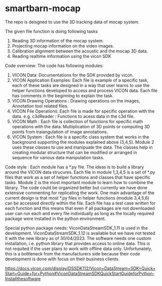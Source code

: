 # smartbarn-mocap
The repo is deisgned to use the 3D tracking data of mocap system. 

The given file function is doing following tasks 

1. Reading 3D information of the mocap system.
2. Projecting mocap information on the video images.
3. Calibration alignment between the acoustic and the mocap 3D data. 
4. Reading realtime information using the vicon SDK


Code overview: 
The code has following modules: 
1. VICON Data: Documentations for the SDK provided by vicon. 
2. VICON Application Examples: Each file is example of a specific task, each of these tasks are designed in a way that user learns to use the helper functions developed to access and process VICON data. Each file has comments in the beginning to explain the task. 
3. VICON Drawing Operations : Drawing operations on the images, Annotation tool related files. 
4. VICON File Operations: Each file is made for specific operation with the data. e.g. c3dReader : Functions to acess data in the c3d file.  
5. VICON Math : Each file is collection of functions for specific math operations with the data. Multiplication of 3D points or computing 3D points from traiangulation of image annotations. 
6. VICON System : Each file is a specific class system that works in the background supporting the modules explained above (3,4,5). Module 2 uses these classes to use and manipuate the data. The classes help in creating modular structure that can be modified or arranged in sequence for various data manipulation tasks. 

Code style : 
Each module has a *.py file. The ideas is to build a library around the VICON data strucures. Each file in module 1,3,4,5 is a set of *.py files that work as a set of helper functions and classes that have specific tasks. Module 2 is the most important module to learn how to combine the library. The code could be organized better but currently we have done extensive commenting for replicating the work. One main advantage of the current design is that most *.py files in helper functions (module 3,4,5,6) can be accessed directly within the file. Each file has a test case written for each function and this means that even if all packages are not downloaded user can run each and every file individually as long as the locally required package were installed in the python environment. 

Special python package needs: 
ViconDataStreamSDK_1.11 is used in the development. ViconDataStreamSDK_1.12 is available but we have not tested it with the new library as of 30/04/2023. 
The software needs one custom installation, i.e. python library that provides access to online data. 
This is not requited if the user plans to work with offline data only. 
Unfortunately, this is a bottleneck from the manufacturers side because their code development is done with focus on their business clients.  

https://docs.vicon.com/display/DSSDK112/Vicon+DataStream+SDK+Quick+Start+Guide+for+Python#ViconDataStreamSDKQuickStartGuideforPython-Installthesoftware
